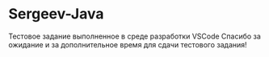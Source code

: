# Sergeev-Java
Тестовое задание выполненное в среде разработки VSCode
Спасибо за ожидание и за дополнительное время для сдачи тестового задания!
